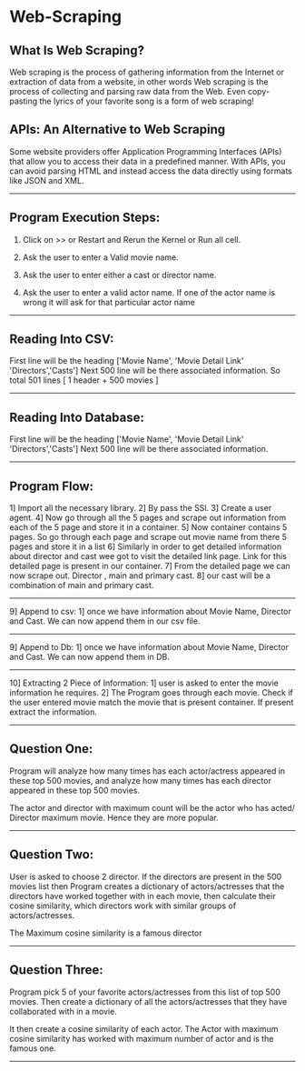 # Web-Scraping

## What Is Web Scraping?
Web scraping is the process of gathering information from the Internet or extraction of data from a website, in other words Web scraping is the process of collecting and parsing raw data from the Web. Even copy-pasting the lyrics of your favorite song is a form of web scraping! 


## APIs: An Alternative to Web Scraping
Some website providers offer Application Programming Interfaces (APIs) that allow you to access their data in a predefined manner. With APIs, you can avoid parsing HTML and instead access the data directly using formats like JSON and XML. 


-------------------------------------------------------------------------------------------------------------------------------------------------------

## Program Execution Steps:

1. Click on >> or Restart and Rerun the Kernel or Run all cell.

2. Ask the user to enter a Valid movie name. 

3. Ask the user to enter either a cast or director name. 

4. Ask the user to enter a valid actor name.
If one of the actor name is wrong it will ask for that particular actor name

-------------------------------------------------------------------------------------------------------------------------------------------------------

## Reading Into CSV:

First line will be the heading ['Movie Name', 'Movie Detail Link' 'Directors','Casts']
Next 500 line will be there associated information. So total 501 lines [ 1 header + 500 movies ]

-------------------------------------------------------------------------------------------------------------------------------------------------------


## Reading Into Database:

First line will be the heading ['Movie Name', 'Movie Detail Link' 'Directors','Casts']
Next 500 line will be there associated information.


-------------------------------------------------------------------------------------------------------------------------------------------------------

## Program Flow: 

1] Import all the necessary library.
2] By pass the SSl.
3] Create a user agent. 
4] Now go through all the 5 pages and scrape out information from each of the 5 page and store it in a container.
5] Now container contains 5 pages. So go through each page and scrape out movie name from there 5 pages and store it in a list
6] Similarly in order to get detailed information about director and cast wee got to visit the detailed link page. Link for this detailed page is present in our container.
7] From the detailed page we can now scrape out. Director , main and primary cast.
8] our cast will be a combination of main and primary cast.


---------------------------------------------------------------------------------------------------------------------------------
9] Append to csv:
1] once we have information about Movie Name, Director and Cast. We can now append them in our csv file.

--------------------------------------------------------------------------------------------------------------------------------------

9] Append to Db:
1] once we have information about Movie Name, Director and Cast. We can now append them in DB.

-----------------------------------------------------------------------------------------------------------------------------------



10] Extracting 2 Piece of Information:
1] user is asked to enter the movie information he requires.
2] The Program goes through each movie. Check if the user entered movie match the movie that is present container. If present extract the information.

-----------------------------------------------------------------------------------------------------------------------------------------------

## Question One: 
Program will analyze how many times has each actor/actress appeared in these top 500 movies, and analyze how many times has each director appeared in these top 500 movies.

The actor and director with maximum count will be the actor who has acted/ Director maximum movie. Hence they are more popular.

-------------------------------------------------------------------------------------------------------------------------------------------------

## Question Two: 
User is asked to choose 2 director. If the directors are present in the 500 movies list then
Program creates a dictionary of actors/actresses that the directors have worked together with in each movie, then calculate their cosine similarity, which directors work with similar groups of actors/actresses.

The Maximum cosine similarity is a famous director


-----------------------------------------------------------------------------------------------------------------------------------------

## Question Three:
Program pick 5 of your favorite actors/actresses from this list of top 500 movies. Then create a dictionary of all the actors/actresses that they have collaborated with in a movie. 

It then create a cosine similarity of each actor. The Actor with maximum cosine similarity has worked with maximum number of actor and is the famous one.

------------------------------------------------------------------------------------------------------
